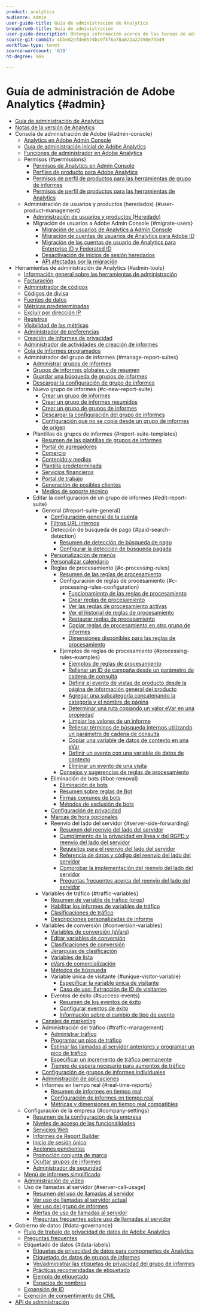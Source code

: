 ```yaml
---
product: analytics
audience: admin
user-guide-title: Guía de administración de Analytics
breadcrumb-title: Guía de administración
user-guide-description: Obtenga información acerca de las tareas de administración de Analytics, como la gestión de usuarios y productos en Experience Cloud Admin Console, la configuración de grupos de informes y mucho más.
source-git-commit: 4bbed2efde0574bc9f5f6a78a022a22490e75549
workflow-type: tm+mt
source-wordcount: '639'
ht-degree: 96%

---
```



# Guía de administración de Adobe Analytics {#admin}

+ [Guía de administración de Analytics](home.md)
+ [Notas de la versión de Analytics](https://experienceleague.adobe.com/docs/analytics/release-notes/latest.html?lang=es)
+ Consola de administración de Adobe {#admin-console}
   + [Analytics en Adobe Admin Console](admin-console/home.md)
   + [Guía de administración inicial de Adobe Analytics](admin-console/first-admin-guide.md)
   + [Funciones de administrador en Adobe Analytics](admin-console/admin-roles-in-analytics.md)
   + Permisos {#permissions}
      + [Permisos de Analytics en Admin Console](admin-console/permissions/summary-tables.md)
      + [Perfiles de producto para Adobe Analytics](admin-console/permissions/product-profile.md)
      + [Permisos de perfil de productos para las herramientas de grupo de informes](admin-console/permissions/report-suite-tools.md)
      + [Permisos de perfil de productos para las herramientas de Analytics](admin-console/permissions/analytics-tools.md)
   + Administración de usuarios y productos (heredados) {#user-product-management}
      + [Administración de usuarios y productos (Heredado)](admin-console/user-management2/user-management.md)
      + Migración de usuarios a Adobe Admin Console {#migrate-users}
         + [Migración de usuarios de Analytics a Admin Console](admin-console/user-management2/user-migration/c-migration-tool.md)
         + [Migración de cuentas de usuarios de Analytics para Adobe ID](admin-console/user-management2/user-migration/t-migrate-users.md)
         + [Migración de las cuentas de usuario de Analytics para Enterprise ID y Federated ID](admin-console/user-management2/user-migration/migrate-enterprise.md)
         + [Desactivación de inicios de sesión heredados](admin-console/user-management2/user-migration/t-disable-legacy-login.md)
         + [API afectadas por la migración](admin-console/user-management2/user-migration/developer.md)
+ Herramientas de administración de Analytics {#admin-tools}
   + [Información general sobre las herramientas de administración](admin/c-admin-tools.md)
   + [Facturación](admin/billing-admin.md)
   + [Administrador de códigos](admin/code-manager-admin.md)
   + [Códigos de divisa](admin/currency.md)
   + [Fuentes de datos](admin/data-sources.md)
   + [Métricas predeterminadas](admin/default-metrics.md)
   + [Excluir por dirección IP](admin/exclude-ip.md)
   + [Registros](admin/logs.md)
   + [Visibilidad de las métricas](admin/metric-visibility.md)
   + [Administrador de preferencias](admin/preferences-manager.md)
   + [Creación de informes de privacidad](admin/privacy-reporting.md)
   + [Administrador de actividades de creación de informes](admin/reporting-activity.md)
   + [Cola de informes programados](admin/scheduled-reports-admin.md)
   + Administrador del grupo de informes {#manage-report-suites}
      + [Administrar grupos de informes](admin/c-manage-report-suites/report-suites-admin.md)
      + [Grupos de informes globales y de resumen](admin/c-manage-report-suites/rollup-report-suite.md)
      + [Guardar una búsqueda de grupos de informes](admin/c-manage-report-suites/t-report-suite-saved-search.md)
      + [Descargar la configuración de grupo de informes](admin/c-manage-report-suites/t-download-rs-settings.md)
      + Nuevo grupo de informes {#c-new-report-suite}
         + [Crear un grupo de informes](admin/c-manage-report-suites/c-new-report-suite/t-create-a-report-suite.md)
         + [Crear un grupo de informes resumidos](admin/c-manage-report-suites/c-new-report-suite/t-rollups.md)
         + [Crear un grupo de grupos de informes](admin/c-manage-report-suites/c-new-report-suite/t-create-rs-group.md)
         + [Descargar la configuración del grupo de informes](admin/c-manage-report-suites/c-new-report-suite/new-report-suite.md)
         + [Configuración que no se copia desde un grupo de informes de origen](admin/c-manage-report-suites/c-new-report-suite/settings-not-copied-from-rs.md)
      + Plantillas de grupos de informes {#report-suite-templates}
         + [Resumen de las plantillas de grupos de informes](admin/c-manage-report-suites/c-report-suite-templates/report-suite-templates.md)
         + [Portal de agregadores](admin/c-manage-report-suites/c-report-suite-templates/aggregator-portal.md)
         + [Comercio](admin/c-manage-report-suites/c-report-suite-templates/commerce-admin.md)
         + [Contenido y medios](admin/c-manage-report-suites/c-report-suite-templates/content-media.md)
         + [Plantilla predeterminada](admin/c-manage-report-suites/c-report-suite-templates/default-rs-template.md)
         + [Servicios financieros](admin/c-manage-report-suites/c-report-suite-templates/financial-services.md)
         + [Portal de trabajo](admin/c-manage-report-suites/c-report-suite-templates/job-portal.md)
         + [Generación de posibles clientes](admin/c-manage-report-suites/c-report-suite-templates/lead-generation.md)
         + [Medios de soporte técnico](admin/c-manage-report-suites/c-report-suite-templates/support-media.md)
      + Editar la configuración de un grupo de informes {#edit-report-suite}
         + General {#report-suite-general}
            + [Configuración general de la cuenta](admin/c-manage-report-suites/c-edit-report-suites/general/general-acct-settings-admin.md)
            + [Filtros URL internos](admin/c-manage-report-suites/c-edit-report-suites/general/internal-url-filter-admin.md)
            + Detección de búsqueda de pago {#paid-search-detection}
               + [Resumen de detección de búsqueda de pago](admin/c-manage-report-suites/c-edit-report-suites/general/paid-search-detection/paid-search-detection.md)
               + [Configurar la detección de búsqueda pagada](admin/c-manage-report-suites/c-edit-report-suites/general/paid-search-detection/t-paid-search-detection.md)
            + [Personalización de menús](admin/c-manage-report-suites/c-edit-report-suites/general/customize-menus.md)
            + [Personalizar calendario](admin/c-manage-report-suites/c-edit-report-suites/general/custom-calendar.md)
            + Reglas de procesamiento {#c-processing-rules}
               + [Resumen de las reglas de procesamiento](admin/c-manage-report-suites/c-edit-report-suites/general/c-processing-rules/processing-rules.md)
               + Configuración de reglas de procesamiento {#c-processing-rules-configuration}
                  + [Funcionamiento de las reglas de procesamiento](admin/c-manage-report-suites/c-edit-report-suites/general/c-processing-rules/c-processing-rules-configuration/processing-rules-about.md)
                  + [Crear reglas de procesamiento](admin/c-manage-report-suites/c-edit-report-suites/general/c-processing-rules/c-processing-rules-configuration/t-processing-rules.md)
                  + [Ver las reglas de procesamiento activas](admin/c-manage-report-suites/c-edit-report-suites/general/c-processing-rules/c-processing-rules-configuration/t-processing-rules-view.md)
                  + [Ver el historial de reglas de procesamiento](admin/c-manage-report-suites/c-edit-report-suites/general/c-processing-rules/c-processing-rules-configuration/t-processing-rule-view-history.md)
                  + [Restaurar reglas de procesamiento](admin/c-manage-report-suites/c-edit-report-suites/general/c-processing-rules/c-processing-rules-configuration/t-processing-rules-restore.md)
                  + [Copiar reglas de procesamiento en otro grupo de informes](admin/c-manage-report-suites/c-edit-report-suites/general/c-processing-rules/c-processing-rules-configuration/t-processing-rules-copy-to-rs.md)
                  + [Dimensiones disponibles para las reglas de procesamiento](admin/c-manage-report-suites/c-edit-report-suites/general/c-processing-rules/processing-rule-dimensions.md)
               + Ejemplos de reglas de procesamiento {#processing-rules-examples}
                  + [Ejemplos de reglas de procesamiento](admin/c-manage-report-suites/c-edit-report-suites/general/c-processing-rules/processing-rules-examples/processing-rules-examples.md)
                  + [Rellenar un ID de campaña desde un parámetro de cadena de consulta](admin/c-manage-report-suites/c-edit-report-suites/general/c-processing-rules/processing-rules-examples/processing-rules-populate-campaign-id.md)
                  + [Definir el evento de vistas de producto desde la página de información general del producto](admin/c-manage-report-suites/c-edit-report-suites/general/c-processing-rules/processing-rules-examples/setting-the-product-view-event.md)
                  + [Agregar una subcategoría concatenando la categoría y el nombre de página](admin/c-manage-report-suites/c-edit-report-suites/general/c-processing-rules/processing-rules-examples/subcategory-concatenating.md)
                  + [Determinar una ruta copiando un valor eVar en una propiedad](admin/c-manage-report-suites/c-edit-report-suites/general/c-processing-rules/processing-rules-examples/processing-rules-determining-path.md)
                  + [Limpiar los valores de un informe](admin/c-manage-report-suites/c-edit-report-suites/general/c-processing-rules/processing-rules-examples/clean-up-values-in-a-report.md)
                  + [Rellenar términos de búsqueda internos utilizando un parámetro de cadena de consulta](admin/c-manage-report-suites/c-edit-report-suites/general/c-processing-rules/processing-rules-examples/processing-rules-populating-internal-search.md)
                  + [Copiar una variable de datos de contexto en una eVar](admin/c-manage-report-suites/c-edit-report-suites/general/c-processing-rules/processing-rules-examples/processing-rules-copy-context-data.md)
                  + [Definir un evento con una variable de datos de contexto](admin/c-manage-report-suites/c-edit-report-suites/general/c-processing-rules/processing-rules-examples/processing-rules-copy-context-data-event.md)
                  + [Eliminar un evento de una visita](admin/c-manage-report-suites/c-edit-report-suites/general/c-processing-rules/processing-rules-examples/processing-rules-remove-event.md)
               + [Consejos y sugerencias de reglas de procesamiento](admin/c-manage-report-suites/c-edit-report-suites/general/c-processing-rules/processing-rules-tips.md)
            + Eliminación de bots {#bot-removal}
               + [Eliminación de bots](admin/c-manage-report-suites/c-edit-report-suites/general/bot-removal/bot-removal.md)
               + [Resumen sobre reglas de Bot](admin/c-manage-report-suites/c-edit-report-suites/general/bot-removal/bot-rules.md)
               + [Firmas comunes de bots](admin/c-manage-report-suites/c-edit-report-suites/general/bot-removal/bot-signatures.md)
               + [Métodos de exclusión de bots](admin/c-manage-report-suites/c-edit-report-suites/general/bot-removal/bot-exclusion-methods.md)
            + [Configuración de privacidad](admin/c-manage-report-suites/c-edit-report-suites/general/privacy-settings.md)
            + [Marcas de hora opcionales](admin/c-manage-report-suites/c-edit-report-suites/general/timestamp-optional.md)
            + Reenvío del lado del servidor {#server-side-forwarding}
               + [Resumen del reenvío del lado del servidor](admin/c-manage-report-suites/c-edit-report-suites/general/c-server-side-forwarding/ssf.md)
               + [Cumplimiento de la privacidad en línea y del RGPD y reenvío del lado del servidor](admin/c-manage-report-suites/c-edit-report-suites/general/c-server-side-forwarding/ssf-gdpr.md)
               + [Requisitos para el reenvío del lado del servidor](admin/c-manage-report-suites/c-edit-report-suites/general/c-server-side-forwarding/ssf-requirements.md)
               + [Referencia de datos y código del reenvío del lado del servidor](admin/c-manage-report-suites/c-edit-report-suites/general/c-server-side-forwarding/ssf-reference.md)
               + [Comprobar la implementación del reenvío del lado del servidor](admin/c-manage-report-suites/c-edit-report-suites/general/c-server-side-forwarding/ssf-verify.md)
               + [Preguntas frecuentes acerca del reenvío del lado del servidor](admin/c-manage-report-suites/c-edit-report-suites/general/c-server-side-forwarding/ssf-faq.md)
         + Variables de tráfico {#traffic-variables}
            + [Resumen de variable de tráfico (prop)](admin/c-manage-report-suites/c-edit-report-suites/c-traffic-variables/traffic-var.md)
            + [Habilitar los informes de variables de tráfico](admin/c-manage-report-suites/c-edit-report-suites/c-traffic-variables/t-traffic-variable.md)
            + [Clasificaciones de tráfico](admin/c-manage-report-suites/c-edit-report-suites/c-traffic-variables/traffic-classifications.md)
            + [Descripciones personalizadas de informe](admin/c-manage-report-suites/c-edit-report-suites/c-traffic-variables/custom-desc-admin.md)
         + Variables de conversión {#conversion-variables}
            + [Variables de conversión (eVars)](admin/c-manage-report-suites/c-edit-report-suites/conversion-var-admin/conversion-var-admin.md)
            + [Editar variables de conversión](admin/c-manage-report-suites/c-edit-report-suites/conversion-var-admin/t-conversion-variables-admin.md)
            + [Clasificaciones de conversión](admin/c-manage-report-suites/c-edit-report-suites/conversion-var-admin/conversion-classifications.md)
            + [Jerarquías de clasificación](admin/c-manage-report-suites/c-edit-report-suites/conversion-var-admin/classification-hierarchies.md)
            + [Variables de lista](admin/c-manage-report-suites/c-edit-report-suites/conversion-var-admin/list-var-admin.md)
            + [eVars de comercialización](admin/c-manage-report-suites/c-edit-report-suites/conversion-var-admin/merchandising-evars.md)
            + [Métodos de búsqueda](admin/c-manage-report-suites/c-edit-report-suites/conversion-var-admin/finding-methods.md)
            + Variable única de visitante {#unique-visitor-variable}
               + [Especificar la variable única de visitante](admin/c-manage-report-suites/c-edit-report-suites/conversion-var-admin/unique-visitor-variable-admin/t-unique-visitor-variable.md)
               + [Caso de uso: Extracción de ID de visitantes](admin/c-manage-report-suites/c-edit-report-suites/conversion-var-admin/unique-visitor-variable-admin/extract-visitorids-usecase.md)
            + Eventos de éxito {#success-events}
               + [Resumen de los eventos de éxito](admin/c-manage-report-suites/c-edit-report-suites/conversion-var-admin/c-success-events/success-event.md)
               + [Configurar eventos de éxito](admin/c-manage-report-suites/c-edit-report-suites/conversion-var-admin/c-success-events/t-success-events.md)
               + [Información sobre el cambio de tipo de evento](admin/c-manage-report-suites/c-edit-report-suites/conversion-var-admin/c-success-events/event-type.md)
         + [Canales de marketing](admin/c-manage-report-suites/c-edit-report-suites/marketing-channels-admin.md)
         + Administración del tráfico {#traffic-management}
            + [Administrar tráfico](admin/c-manage-report-suites/c-edit-report-suites/c-traffic-management/traffic-management.md)
            + [Programar un pico de tráfico](admin/c-manage-report-suites/c-edit-report-suites/c-traffic-management/t-traffic-schedule-spike.md)
            + [Estimar las llamadas al servidor anteriores y programar un pico de tráfico](admin/c-manage-report-suites/c-edit-report-suites/c-traffic-management/traffic-spike-estimate-past-server-calls.md)
            + [Especificar un incremento de tráfico permanente](admin/c-manage-report-suites/c-edit-report-suites/c-traffic-management/t-traffic-permanent.md)
            + [Tiempo de espera necesario para aumentos de tráfico](admin/c-manage-report-suites/c-edit-report-suites/c-traffic-management/traffic-lead-time.md)
         + [Configuración de grupos de informes individuales](admin/c-manage-report-suites/c-edit-report-suites/individual-rs-settings.md)
         + [Administración de aplicaciones](admin/c-manage-report-suites/c-edit-report-suites/mobile-management.md)
         + Informes en tiempo real {#real-time-reports}
            + [Resumen de informes en tiempo real](admin/c-manage-report-suites/c-edit-report-suites/realtime/realtime.md)
            + [Configuración de informes en tiempo real](admin/c-manage-report-suites/c-edit-report-suites/realtime/t-realtime-admin.md)
            + [Métricas y dimensiones en tiempo real compatibles](admin/c-manage-report-suites/c-edit-report-suites/realtime/realtime-metrics.md)
   + Configuración de la empresa {#company-settings}
      + [Resumen de la configuración de la empresa](admin/company/c-company-settings.md)
      + [Niveles de acceso de las funcionalidades](admin/company/feature-access-levels.md)
      + [Servicios Web](admin/company/web-services-admin.md)
      + [Informes de Report Builder](admin/company/report-builder-reports-admin.md)
      + [Inicio de sesión único](admin/company/single-signon-admin.md)
      + [Acciones pendientes](admin/company/pending-actions-admin.md)
      + [Promoción conjunta de marca](admin/company/co-branding-admin.md)
      + [Ocultar grupos de informes](admin/company/c-hide-report-suites.md)
      + [Administrador de seguridad](admin/company/security-manager.md)
   + [Menú de informes simplificado](admin/t-simplified-menu.md)
   + [Administración de vídeo](admin/video-management.md)
   + Uso de llamadas al servidor {#server-call-usage}
      + [Resumen del uso de llamadas al servidor](admin/c-server-call-usage/overage-overview.md)
      + [Ver uso de llamadas al servidor actual](admin/c-server-call-usage/server-call-usage-dashboard.md)
      + [Ver uso del grupo de informes](admin/c-server-call-usage/report-suite-usage.md)
      + [Alertas de uso de llamadas al servidor](admin/c-server-call-usage/scu-alerts.md)
      + [Preguntas frecuentes sobre uso de llamadas al servidor](admin/c-server-call-usage/overage-faq.md)
+ Gobierno de datos {#data-governance}
   + [Flujo de trabajo de privacidad de datos de Adobe Analytics](c-data-governance/an-gdpr-workflow.md)
   + [Preguntas frecuentes](c-data-governance/gdpr-faq.md)
   + Etiquetado de datos {#data-labels}
      + [Etiquetas de privacidad de datos para componentes de Analytics](c-data-governance/data-labeling/gdpr-labels.md)
      + [Etiquetado de datos de grupos de informes](c-data-governance/data-labeling/gdpr-setup-reportsuite.md)
      + [Ver/administrar las etiquetas de privacidad del grupo de informes](c-data-governance/data-labeling/gdpr-view-settings.md)
      + [Prácticas recomendadas de etiquetado](c-data-governance/data-labeling/gdpr-analytics-ids.md)
      + [Ejemplo de etiquetado](c-data-governance/data-labeling/gdpr-labeling-example.md)
      + [Espacios de nombres](c-data-governance/data-labeling/gdpr-namespaces.md)
   + [Expansión de ID](c-data-governance/gdpr-id-expansion.md)
   + [Exención de consentimiento de CNIL](c-data-governance/cnil-consent-exemption.md)
+ [API de administración](c-admin-api/c-admin-api.md)
